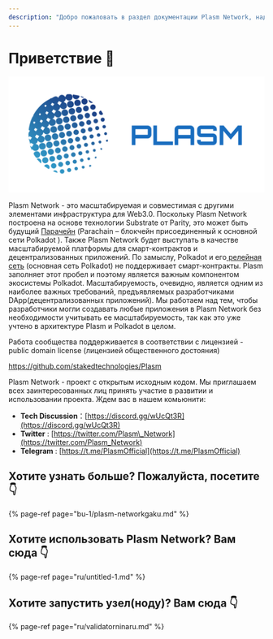 ```yaml
---
description: "Добро пожаловать в раздел документации Plasm Network, надеемся, что этот раздел будет для вас полезен и поможет лучше понять систему и ее возможности. Добро пожаловать! \U0001F609"
---
```


# Приветствие 💁

![](.gitbook/assets/sukurnshotto-2020-05-27-200702-1png%20%282%29%20%281%29.png)

Plasm Network - это масштабируемая и совместимая с другими элементами инфраструктура для Web3.0. Поскольку Plasm Network построена на основе технологии Substrate от Parity, это может быть будущий [Парачейн](https://wiki.polkadot.network/docs/ru/glossary#%D0%BF%D0%B0%D1%80%D0%B0%D1%87%D0%B5%D0%B9%D0%BDparachain) \(Parachain – блокчейн присоединенный к основной сети Polkadot \). Также Plasm Network будет выступать в качестве масштабируемой платформы для смарт-контрактов и децентрализованных приложений. По замыслу, Polkadot и его[ релейная сеть](https://wiki.polkadot.network/docs/ru/glossary#%D1%80%D0%B5%D0%BB%D0%B5%D0%B9%D0%BD%D0%B0%D1%8F-%D1%86%D0%B5%D0%BF%D1%8Crelay-chain) \(основная сеть Polkadot\) не поддерживает смарт-контракты. Plasm заполняет этот пробел и поэтому является важным компонентом экосистемы Polkadot. Масштабируемость, очевидно, является одним из наиболее важных требований, предъявляемых разработчиками DApp\(децентрализованных приложений\). Мы работаем над тем, чтобы разработчики могли создавать любые приложения в Plasm Network без необходимости учитывать ее масштабируемость, так как это уже учтено в архитектуре Plasm и Polkadot в целом.

Работа сообщества поддерживается в соответствии с лицензией - public domain license \(лицензией общественного достояния\)

https://github.com/stakedtechnologies/Plasm​

Plasm Network - проект с открытым исходным кодом. Мы приглашаем всех заинтересованных лиц принять участие в развитии и использовании проекта. Ждем вас в нашем комьюнити:

* **Tech Discussion**：[https://discord.gg/wUcQt3R](https://discord.gg/wUcQt3R)
* **Twitter** : [https://twitter.com/Plasm\_Network](https://twitter.com/Plasm_Network)
* **Telegram** : [https://t.me/PlasmOfficial](https://t.me/PlasmOfficial)

## **Хотите узнать больше? Пожалуйста, посетите 👇**

{% page-ref page="bu-1/plasm-networkgaku.md" %}

## **Хотите использовать Plasm Network? Вам сюда 👇**

{% page-ref page="ru/untitled-1.md" %}

## **Хотите запустить узел\(ноду\)? Вам сюда 👇**

{% page-ref page="ru/validatorninaru.md" %}

